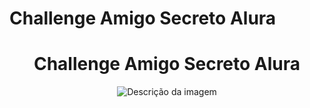 # Challenge Amigo Secreto Alura
<h1 align="center"> Challenge Amigo Secreto Alura </h1>
<p align="center">
  <img src="https://cdn2.gnarususercontent.com.br/1/1221562/b6256fa6-5fde-4cdd-a4a3-d33ebc90bb6c.png" alt="Descrição da imagem">
</p>
